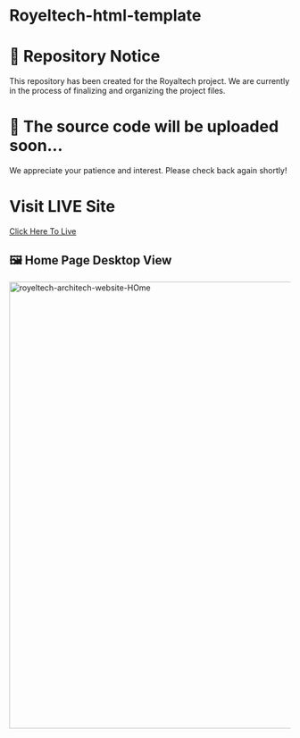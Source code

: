 # Royeltech-html-template

# 📂 Repository Notice
  
This repository has been created for the Royaltech project.
We are currently in the process of finalizing and organizing the project files.

# 📝 The source code will be uploaded soon...

We appreciate your patience and interest. Please check back again shortly!

# Visit LIVE Site
[Click Here To Live](https://royeltech-architech-website.netlify.app/)

## 🖼️ Home Page Desktop View

<a href="https://ibb.co.com/Jj57BvwT"><img src="https://i.ibb.co/TBMsBjs2/royeltech-architech-website-HOme.png" alt="royeltech-architech-website-HOme" border="0" width="800"></a>
